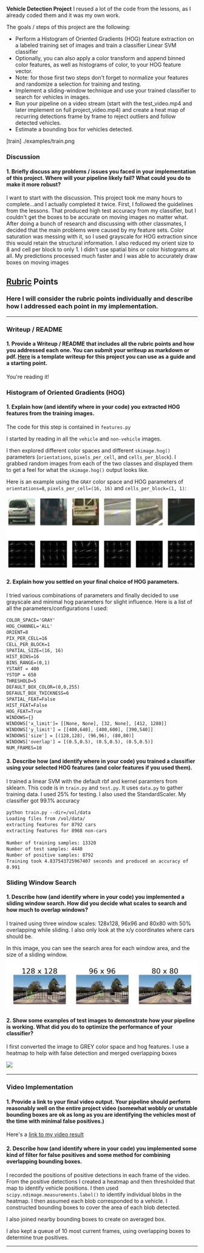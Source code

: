 **Vehicle Detection Project**
I reused a lot of the code from the lessons, as I already coded them and it was my own work.

The goals / steps of this project are the following:

* Perform a Histogram of Oriented Gradients (HOG) feature extraction on a labeled training set of images and train a classifier Linear SVM classifier
* Optionally, you can also apply a color transform and append binned color features, as well as histograms of color, to your HOG feature vector. 
* Note: for those first two steps don't forget to normalize your features and randomize a selection for training and testing.
* Implement a sliding-window technique and use your trained classifier to search for vehicles in images.
* Run your pipeline on a video stream (start with the test_video.mp4 and later implement on full project_video.mp4) and create a heat map of recurring detections frame by frame to reject outliers and follow detected vehicles.
* Estimate a bounding box for vehicles detected.

[//]: # (Image References)
[heat]: ./examples/heat.png
[hog]: ./examples/hog.png
[search_sliding]: ./examples/search_sliding.png
[train] ./examples/train.png

### Discussion

#### 1. Briefly discuss any problems / issues you faced in your implementation of this project.  Where will your pipeline likely fail?  What could you do to make it more robust?
I want to start with the discussion.  This project took me many hours to complete...and I actually completed it twice. First, I followed the guidelines from the lessons.  That produced high test accuracy from my classifier, but I couldn't get the boxes to be accurate on moving images no matter what.
After doing a bunch of research and discussing with other classmates, I decided that the main problems were caused by my feature sets. Color saturation was messing with it, so I used grayscale for HOG extraction since this would retain the structural information. I also reduced my orient size to 8 and cell per block to only 1. I didn't use spatial bins or color histograms at all.  My predictions processed much faster and I was able to accurately draw boxes on moving images


## [Rubric](https://review.udacity.com/#!/rubrics/513/view) Points
### Here I will consider the rubric points individually and describe how I addressed each point in my implementation.  

---
### Writeup / README

#### 1. Provide a Writeup / README that includes all the rubric points and how you addressed each one.  You can submit your writeup as markdown or pdf.  [Here](https://github.com/udacity/CarND-Vehicle-Detection/blob/master/writeup_template.md) is a template writeup for this project you can use as a guide and a starting point.  

You're reading it!

### Histogram of Oriented Gradients (HOG)

#### 1. Explain how (and identify where in your code) you extracted HOG features from the training images.

The code for this step is contained in `features.py`

I started by reading in all the `vehicle` and `non-vehicle` images.  

I then explored different color spaces and different `skimage.hog()` parameters (`orientations`, `pixels_per_cell`, and `cells_per_block`).  I grabbed random images from each of the two classes and displayed them to get a feel for what the `skimage.hog()` output looks like.

Here is an example using the `GRAY` color space and HOG parameters of `orientations=8`, `pixels_per_cell=(16, 16)` and `cells_per_block=(1, 1)`:

![alt text][hog]

#### 2. Explain how you settled on your final choice of HOG parameters.

I tried various combinations of parameters and finally decided to use grayscale and minimal hog parameters for slight influence. Here is a list of all the parameters/configurations I used:
```
COLOR_SPACE='GRAY'
HOG_CHANNEL='ALL'
ORIENT=8
PIX_PER_CELL=16
CELL_PER_BLOCK=1
SPATIAL_SIZE=(16, 16)
HIST_BINS=16
BINS_RANGE=(0,1)
YSTART = 400
YSTOP = 650
THRESHOLD=5
DEFAULT_BOX_COLOR=(0,0,255)
DEFAULT_BOX_THICKNESS=6
SPATIAL_FEAT=False
HIST_FEAT=False
HOG_FEAT=True
WINDOWS={}
WINDOWS['x_limit']= [[None, None], [32, None], [412, 1280]]
WINDOWS['y_limit'] = [[400,640], [400,600], [390,540]]
WINDOWS['size'] = [(128,128), (96,96), (80,80)]
WINDOWS['overlap'] = [(0.5,0.5), (0.5,0.5), (0.5,0.5)]
NUM_FRAMES=10
```

#### 3. Describe how (and identify where in your code) you trained a classifier using your selected HOG features (and color features if you used them).

I trained a linear SVM with the default rbf and kernel paramters from sklearn. This code is in `train.py` and `test.py`. It uses `data.py` to gather training data. I used 25% for testing. I also used the StandardScaler.  My classifier got 99.1% accuracy

```
python train.py --dir=/vol/data
Loading files from /vol/data/
extracting features for 8792 cars
extracting features for 8968 non-cars

Number of training samples: 13320
Number of test samples: 4440
Number of positive samples: 8792
Training took 4.837543725967407 seconds and produced an accuracy of 0.991
```

### Sliding Window Search

#### 1. Describe how (and identify where in your code) you implemented a sliding window search.  How did you decide what scales to search and how much to overlap windows?

I trained using three window scales: 128x128, 96x96 and 80x80 with 50% overlapping while sliding. I also only look at the x/y coordinates where cars should be.

In this image, you can see the search area for each window area, and the size of a sliding window.

![alt text][search_sliding]

#### 2. Show some examples of test images to demonstrate how your pipeline is working.  What did you do to optimize the performance of your classifier?

I first converted the image to GREY color space and hog features.  I use a heatmap to help with false detection and merged overlapping boxes

![][heat]

---

### Video Implementation

#### 1. Provide a link to your final video output.  Your pipeline should perform reasonably well on the entire project video (somewhat wobbly or unstable bounding boxes are ok as long as you are identifying the vehicles most of the time with minimal false positives.)
Here's a [link to my video result](./final_video.mp4)


#### 2. Describe how (and identify where in your code) you implemented some kind of filter for false positives and some method for combining overlapping bounding boxes.

I recorded the positions of positive detections in each frame of the video.  From the positive detections I created a heatmap and then thresholded that map to identify vehicle positions.  I then used `scipy.ndimage.measurements.label()` to identify individual blobs in the heatmap.  I then assumed each blob corresponded to a vehicle.  I constructed bounding boxes to cover the area of each blob detected.  

I also joined nearby bounding boxes to create on averaged box.

I also kept a queue of 10 most current frames, using overlapping boxes to determine true positives.



---

